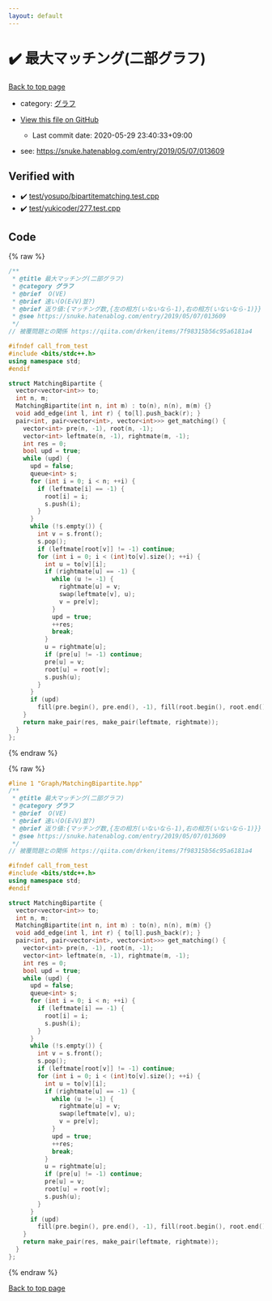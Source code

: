 ```yaml
---
layout: default
---
```


<!-- mathjax config similar to math.stackexchange -->
<script type="text/javascript" async
  src="https://cdnjs.cloudflare.com/ajax/libs/mathjax/2.7.5/MathJax.js?config=TeX-MML-AM_CHTML">
</script>
<script type="text/x-mathjax-config">
  MathJax.Hub.Config({
    TeX: { equationNumbers: { autoNumber: "AMS" }},
    tex2jax: {
      inlineMath: [ ['$','$'] ],
      processEscapes: true
    },
    "HTML-CSS": { matchFontHeight: false },
    displayAlign: "left",
    displayIndent: "2em"
  });
</script>

<script type="text/javascript" src="https://cdnjs.cloudflare.com/ajax/libs/jquery/3.4.1/jquery.min.js"></script>
<script src="https://cdn.jsdelivr.net/npm/jquery-balloon-js@1.1.2/jquery.balloon.min.js" integrity="sha256-ZEYs9VrgAeNuPvs15E39OsyOJaIkXEEt10fzxJ20+2I=" crossorigin="anonymous"></script>
<script type="text/javascript" src="../../assets/js/copy-button.js"></script>
<link rel="stylesheet" href="../../assets/css/copy-button.css" />


# :heavy_check_mark: 最大マッチング(二部グラフ)

<a href="../../index.html">Back to top page</a>

* category: <a href="../../index.html#5a834e14ea57a0cf726f79f1ab2dcc39">グラフ</a>
* <a href="{{ site.github.repository_url }}/blob/master/Graph/MatchingBipartite.hpp">View this file on GitHub</a>
    - Last commit date: 2020-05-29 23:40:33+09:00


* see: <a href="https://snuke.hatenablog.com/entry/2019/05/07/013609">https://snuke.hatenablog.com/entry/2019/05/07/013609</a>


## Verified with

* :heavy_check_mark: <a href="../../verify/test/yosupo/bipartitematching.test.cpp.html">test/yosupo/bipartitematching.test.cpp</a>
* :heavy_check_mark: <a href="../../verify/test/yukicoder/277.test.cpp.html">test/yukicoder/277.test.cpp</a>


## Code

<a id="unbundled"></a>
{% raw %}
```cpp
/**
 * @title 最大マッチング(二部グラフ)
 * @category グラフ
 * @brief  O(VE)
 * @brief 速い(O(E√V)並?)
 * @brief 返り値:{マッチング数,{左の相方(いないなら-1),右の相方(いないなら-1)}}
 * @see https://snuke.hatenablog.com/entry/2019/05/07/013609
 */
// 被覆問題との関係 https://qiita.com/drken/items/7f98315b56c95a6181a4

#ifndef call_from_test
#include <bits/stdc++.h>
using namespace std;
#endif

struct MatchingBipartite {
  vector<vector<int>> to;
  int n, m;
  MatchingBipartite(int n, int m) : to(n), n(n), m(m) {}
  void add_edge(int l, int r) { to[l].push_back(r); }
  pair<int, pair<vector<int>, vector<int>>> get_matching() {
    vector<int> pre(n, -1), root(n, -1);
    vector<int> leftmate(n, -1), rightmate(m, -1);
    int res = 0;
    bool upd = true;
    while (upd) {
      upd = false;
      queue<int> s;
      for (int i = 0; i < n; ++i) {
        if (leftmate[i] == -1) {
          root[i] = i;
          s.push(i);
        }
      }
      while (!s.empty()) {
        int v = s.front();
        s.pop();
        if (leftmate[root[v]] != -1) continue;
        for (int i = 0; i < (int)to[v].size(); ++i) {
          int u = to[v][i];
          if (rightmate[u] == -1) {
            while (u != -1) {
              rightmate[u] = v;
              swap(leftmate[v], u);
              v = pre[v];
            }
            upd = true;
            ++res;
            break;
          }
          u = rightmate[u];
          if (pre[u] != -1) continue;
          pre[u] = v;
          root[u] = root[v];
          s.push(u);
        }
      }
      if (upd)
        fill(pre.begin(), pre.end(), -1), fill(root.begin(), root.end(), -1);
    }
    return make_pair(res, make_pair(leftmate, rightmate));
  }
};
```
{% endraw %}

<a id="bundled"></a>
{% raw %}
```cpp
#line 1 "Graph/MatchingBipartite.hpp"
/**
 * @title 最大マッチング(二部グラフ)
 * @category グラフ
 * @brief  O(VE)
 * @brief 速い(O(E√V)並?)
 * @brief 返り値:{マッチング数,{左の相方(いないなら-1),右の相方(いないなら-1)}}
 * @see https://snuke.hatenablog.com/entry/2019/05/07/013609
 */
// 被覆問題との関係 https://qiita.com/drken/items/7f98315b56c95a6181a4

#ifndef call_from_test
#include <bits/stdc++.h>
using namespace std;
#endif

struct MatchingBipartite {
  vector<vector<int>> to;
  int n, m;
  MatchingBipartite(int n, int m) : to(n), n(n), m(m) {}
  void add_edge(int l, int r) { to[l].push_back(r); }
  pair<int, pair<vector<int>, vector<int>>> get_matching() {
    vector<int> pre(n, -1), root(n, -1);
    vector<int> leftmate(n, -1), rightmate(m, -1);
    int res = 0;
    bool upd = true;
    while (upd) {
      upd = false;
      queue<int> s;
      for (int i = 0; i < n; ++i) {
        if (leftmate[i] == -1) {
          root[i] = i;
          s.push(i);
        }
      }
      while (!s.empty()) {
        int v = s.front();
        s.pop();
        if (leftmate[root[v]] != -1) continue;
        for (int i = 0; i < (int)to[v].size(); ++i) {
          int u = to[v][i];
          if (rightmate[u] == -1) {
            while (u != -1) {
              rightmate[u] = v;
              swap(leftmate[v], u);
              v = pre[v];
            }
            upd = true;
            ++res;
            break;
          }
          u = rightmate[u];
          if (pre[u] != -1) continue;
          pre[u] = v;
          root[u] = root[v];
          s.push(u);
        }
      }
      if (upd)
        fill(pre.begin(), pre.end(), -1), fill(root.begin(), root.end(), -1);
    }
    return make_pair(res, make_pair(leftmate, rightmate));
  }
};

```
{% endraw %}

<a href="../../index.html">Back to top page</a>

